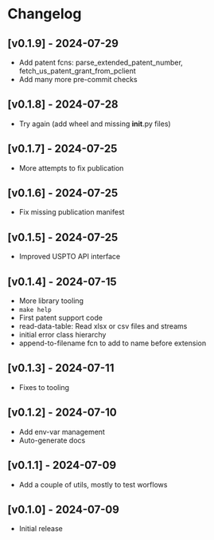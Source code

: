 # Changelog

## [v0.1.9] - 2024-07-29
- Add patent fcns: parse_extended_patent_number, fetch_us_patent_grant_from_pclient
- Add many more pre-commit checks

## [v0.1.8] - 2024-07-28
- Try again (add wheel and missing __init__.py files)


## [v0.1.7] - 2024-07-25
- More attempts to fix publication


## [v0.1.6] - 2024-07-25
- Fix missing publication manifest


## [v0.1.5] - 2024-07-25
- Improved USPTO API interface


## [v0.1.4] - 2024-07-15
- More library tooling
- `make help`
- First patent support code
- read-data-table: Read xlsx or csv files and streams
- initial error class hierarchy
- append-to-filename fcn to add to name before extension


## [v0.1.3] - 2024-07-11
- Fixes to tooling


## [v0.1.2] - 2024-07-10
- Add env-var management
- Auto-generate docs


## [v0.1.1] - 2024-07-09
- Add a couple of utils, mostly to test worflows


## [v0.1.0] - 2024-07-09
- Initial release
